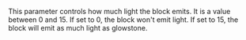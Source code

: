 This parameter controls how much light the block emits. It is a value between 0 and 15. 
If set to 0, the block won't emit light. If set to 15, the block will emit as much light as glowstone.